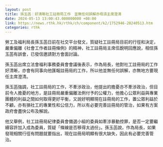 ```yaml
---
layout: post
title: 孫玉菡：好清晰社工註冊局工作　並無任何誤解亦毋須主席澄清
date: 2024-05-13 13:00:43.000000000 +08:00
link: https://news.rthk.hk/rthk/ch/component/k2/1752946-20240513.htm
categories: rthk
---
```


勞工及福利局長孫玉菡日前在社交平台發文，質疑社工註冊局目前的行徑和決定，嚴重偏離《社會工作者註冊條例》的精神，社工註冊局主席伍銳明回應說，相信孫玉菡有誤會，已發信邀請對方會面討論。

孫玉菡出席立法會福利事務委員會會議後表示，作為局長，他對社工註冊局的工作好清晰，亦會有同事向他匯報註冊局的工作，所以他並無任何誤解，亦無地方要現任主席澄清。

孫玉菡強調，社工註冊局的工作，不牽涉政治，他提出的擔憂亦不牽涉政治，但目前令人擔憂的地方，是註冊局嚴重偏離法例付予的公權力，他擔心公眾利益與專業團體的利益之間如何取得更好平衡，又說好明顯現在註冊局的工作，置公眾利益於不顧，亦有損社工的專業性和公信力，所以有必要完善註冊局的管治，如果有方案政府會盡快公布及解說。

他又舉例，社工註冊局紀律委員會備選小組的委員如牽涉暴動控罪，是否一定要繼續容許加入成為委員，質疑「條線是否移得太過份」。孫玉菡說，作為局長，如果發現相關行徑有問題就要指出，現在註冊局明顯有很大缺失，因此有必要完善管治。
